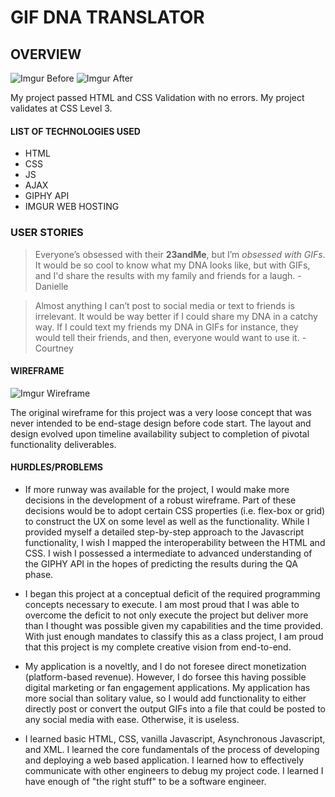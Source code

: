 # GIF DNA TRANSLATOR

## OVERVIEW
![Imgur Before](https://i.imgur.com/B74UHaLm.png)
![Imgur After](https://i.imgur.com/SBOcunDm.png)

My project passed HTML and CSS Validation with no errors. My project validates at CSS Level 3.

#### LIST OF TECHNOLOGIES USED
* HTML
* CSS
* JS
* AJAX
* GIPHY API 
* IMGUR WEB HOSTING

### USER STORIES

>Everyone’s obsessed with their **23andMe**, but I’m *obsessed with GIFs*. It would be so cool to know what my DNA looks like, but with GIFs, and I'd share the results with my family and friends for a laugh. - Danielle

>Almost anything I can’t post to social media or text to friends is irrelevant. It would be way better if I could share my DNA in a catchy way. If I could text my friends my DNA in GIFs for instance, they would tell their friends, and then, everyone would want to use it. - Courtney

#### WIREFRAME

![Imgur Wireframe](https://i.imgur.com/Qgt6SSR.png)

The original wireframe for this project was a very loose concept that was never intended to be end-stage design before code start. The layout and design evolved upon timeline availability subject to completion of pivotal functionality deliverables. 

#### HURDLES/PROBLEMS

* If more runway was available for the project, I would make more decisions in the development of a robust wireframe. Part of these decisions would be to adopt certain CSS properties (i.e. flex-box or grid) to construct the UX on some level as well as the functionality. While I provided myself a detailed step-by-step approach to the Javascript functionality, I wish I mapped the interoperability between the HTML and CSS. I wish I possessed a intermediate to advanced understanding of the GIPHY API in the hopes of predicting the results during the QA phase.  

* I began this project at a conceptual deficit of the required programming concepts necessary to execute. I am most proud that I was able to overcome the deficit to not only execute the project but deliver more than I thought was possible given my capabilities and the time provided. With just enough mandates to classify this as a class project, I am proud that this project is my complete creative vision from end-to-end.

* My application is a noveltly, and I do not foresee direct monetization (platform-based revenue). However, I do forsee this having possible digital marketing or fan engagement applications. My application has more social than solitary value, so I would add functionality to either directly post or convert the output GIFs into a file that could be posted to any social media with ease. Otherwise, it is useless. 

* I learned basic HTML, CSS, vanilla Javascript, Asynchronous Javascript, and XML. I learned the core fundamentals of the process of developing and deploying a web based application. I learned how to effectively communicate with other engineers to debug my project code. I learned I have enough of "the right stuff" to be a software engineer. 


